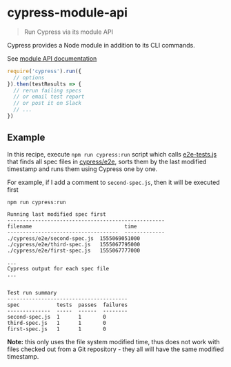 # cypress-module-api
> Run Cypress via its module API

Cypress provides a Node module in addition to its CLI commands.

See [module API documentation](https://on.cypress.io/module-api)

```js
require('cypress').run({
  // options
}).then(testResults => {
  // rerun failing specs
  // or email test report
  // or post it on Slack
  // ...
})
```

## Example

In this recipe, execute `npm run cypress:run` script which calls [e2e-tests.js](e2e-tests.js) that finds all spec files in [cypress/e2e](cypress/e2e), sorts them by the last modified timestamp and runs them using Cypress one by one.

For example, if I add a comment to `second-spec.js`, then it will be executed first

```
npm run cypress:run

Running last modified spec first
---------------------------------------------------
filename                              time
------------------------------------  -------------
./cypress/e2e/second-spec.js  1555069051000
./cypress/e2e/third-spec.js   1555067795000
./cypress/e2e/first-spec.js   1555067777000

...
Cypress output for each spec file
...


Test run summary
---------------------------------------
spec            tests  passes  failures
--------------  -----  ------  --------
second-spec.js  1      1       0
third-spec.js   1      1       0
first-spec.js   1      1       0
```

**Note:** this only uses the file system modified time, thus does not work with files checked out from a Git repository - they all will have the same modified timestamp.
